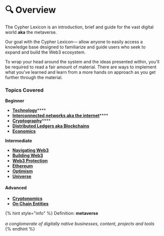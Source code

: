 # 🔍 Overview

The Cypher Lexicon is an introduction, brief and guide for the vast digital world **aka** the metaverse.&#x20;

Our goal with the Cypher Lexicon— allow anyone to easily access a knowledge base designed to familiarize and guide users who seek to expand and build the Web3 ecosystem.

To wrap your head around the system and the ideas presented within, you'll be required to read a fair amount of material. There are ways to implement what you've learned and learn from a more hands on approach as you get further through the material.

### Topics Covered

**Beginner**

* [**Technology**](beginner/lessons/technology.md)****
* [**Interconnected networks aka the internet**](beginner/lessons/the-web/)****
* [**Cryptography**](beginner/lessons/cryptography/)****
* ****[**Distributed Ledgers aka Blockchains**](<README (1) (1) (1).md>)****
* ****[**Economics**](beginner/lessons/economics/)****

**Intermediate**

* ****[**Navigating Web3**](intermediate/tutorials-and-guides/navigating.md)****
* ****[**Building Web3**](intermediate/tutorials-and-guides/building.md)****
* ****[**Web3 Protection**](beginner/lessons/the-web/web3.md)****
* ****[**Ethereum**](intermediate/tutorials-and-guides/ethereum/)****
* ****[**Optimism**](intermediate/tutorials-and-guides/optimism/)****
* ****[**Universe**](intermediate/tutorials-and-guides/universe/)****

#### **Advanced**

* ****[**Cryptonomics**](advanced/final-track/nakanomics/cryptonomics.md)****
* ****[**On Chain Entities**](advanced/final-track/on-chain-entities/)****

{% hint style="info" %}
Definition: **metaverse** \
\
_a conglomerate of digitally native businesses, content, projects and tools_
{% endhint %}

